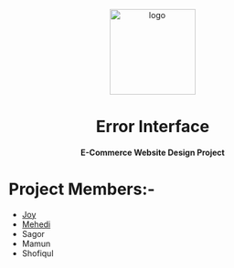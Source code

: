 <p align="center">
  <a href="https://errorinterface.github.io">
  <img width="150px" src="https://user-images.githubusercontent.com/106418317/170813974-684ecc3e-75c6-4d3e-aee2-5ea9d53b1ea3.png" alt="logo">
  </a>
</p>
<h1 align="center">Error Interface</h1>
<h4 align="center"> E-Commerce Website Design Project </h4>

# Project Members:-
- <a href="https://github.com/joysen12">Joy</a>
- <a href="https://github.com/iammrmehedi">Mehedi</a>
- Sagor
- Mamun
- Shofiqul
